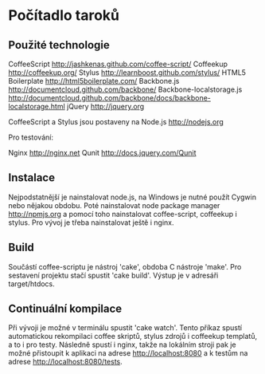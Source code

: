 # Počítadlo taroků

## Použité technologie

CoffeeScript <http://jashkenas.github.com/coffee-script/>
Coffeekup <http://coffeekup.org/>
Stylus <http://learnboost.github.com/stylus/>
HTML5 Boilerplate <http://html5boilerplate.com/>
Backbone.js <http://documentcloud.github.com/backbone/>
Backbone-localstorage.js <http://documentcloud.github.com/backbone/docs/backbone-localstorage.html>
jQuery <http://jquery.org>

CoffeeScript a Stylus jsou postaveny na Node.js <http://nodejs.org>

Pro testování:

Nginx <http://nginx.net>
Qunit <http://docs.jquery.com/Qunit>


## Instalace

Nejpodstatnější je nainstalovat node.js, na Windows je nutné použít
Cygwin nebo nějakou obdobu. Poté nainstalovat node package manager
<http://npmjs.org> a pomocí toho nainstalovat coffee-script, coffeekup i
stylus. Pro vývoj je třeba nainstalovat ještě i nginx.

## Build

Součástí coffee-scriptu je nástroj 'cake', obdoba C nástroje 'make'.
Pro sestavení projektu stačí spustit 'cake build'. Výstup je v adresáři
target/htdocs.

## Continuální kompilace

Při vývoji je možné v terminálu spustit 'cake watch'. Tento příkaz
spustí automatickou rekompilaci coffee skriptů, stylus zdrojů i
coffeekup templatů, a to i pro testy. Následně spustí i nginx, takže na
lokálním stroji pak je možné přistoupit k aplikaci na adrese
<http://localhost:8080> a k testům na adrese
<http://localhost:8080/tests>.

